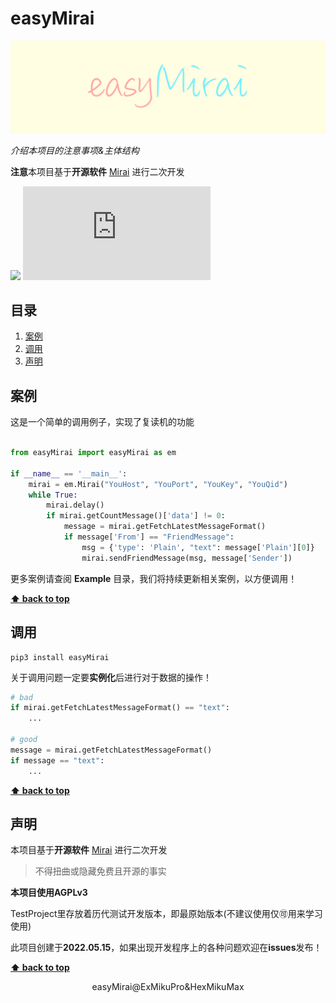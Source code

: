 # easyMirai

![](./Docs/assets/image/title.png)

*介绍本项目的注意事项&主体结构*

**注意**本项目基于**开源软件** [Mirai](https://github.com/mamoe/mirai) 进行二次开发

[![](https://img.shields.io/badge/blog-@Sfnco-ff69b4.svg)](https://sfnco.com.cn)
![](https://img.shields.io/github/size/ExMikuPro/easyMirai/TST/easyMirai.py)

## 目录

1. [案例](#案例)
2. [调用](#调用)
3. [声明](#声明)

## 案例

这是一个简单的调用例子，实现了复读机的功能

```python

from easyMirai import easyMirai as em

if __name__ == '__main__':
    mirai = em.Mirai("YouHost", "YouPort", "YouKey", "YouQid")
    while True:
        mirai.delay()
        if mirai.getCountMessage()['data'] != 0:
            message = mirai.getFetchLatestMessageFormat()
            if message['From'] == "FriendMessage":
                msg = {'type': 'Plain', "text": message['Plain'][0]}
                mirai.sendFriendMessage(msg, message['Sender'])

```

更多案例请查阅 **Example** 目录，我们将持续更新相关案例，以方便调用！

**[⬆ back to top](#目录)**

## 调用

```shell
pip3 install easyMirai
```

关于调用问题一定要**实例化**后进行对于数据的操作！

```python
# bad
if mirai.getFetchLatestMessageFormat() == "text":
    ...

# good
message = mirai.getFetchLatestMessageFormat()
if message == "text":
    ...
```

**[⬆ back to top](#目录)**

## 声明

本项目基于**开源软件** [Mirai](`https://github.com/mamoe/mirai`) 进行二次开发
> 不得扭曲或隐藏免费且开源的事实

**本项目使用AGPLv3**

TestProject里存放着历代测试开发版本，即最原始版本(不建议使用仅🉑️用来学习使用)

此项目创建于**2022.05.15**，如果出现开发程序上的各种问题欢迎在**issues**发布！

**[⬆ back to top](#目录)**

<div style="text-align: center;">easyMirai@ExMikuPro&HexMikuMax</div>
